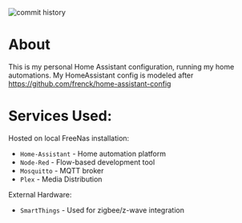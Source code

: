 ![commit history](https://img.shields.io/github/last-commit/siege36/home-assistant.svg?style=for-the-badge)

# About
This is my personal Home Assistant configuration, running my home automations.
My HomeAssistant config is modeled after https://github.com/frenck/home-assistant-config

# Services Used:
Hosted on local FreeNas installation:
* `Home-Assistant` - Home automation platform
* `Node-Red` - Flow-based development tool
* `Mosquitto` - MQTT broker
* `Plex` - Media Distribution

External Hardware:
* `SmartThings` - Used for zigbee/z-wave integration
